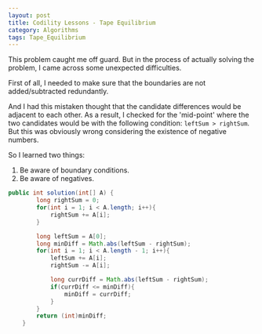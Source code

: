 ```yaml
---
layout: post
title: Codility Lessons - Tape Equilibrium
category: Algorithms
tags: Tape_Equilibrium
---
```


This problem caught me off guard. But in the process of actually solving the problem, I came across some unexpected difficulties.

First of all, I needed to make sure that the boundaries are not added/subtracted redundantly.

And I had this mistaken thought that the candidate differences would be adjacent to each other. As a result, I checked for the 'mid-point' where the two candidates would be with the following condition: `leftSum > rightSum`. But this was obviously wrong considering the existence of negative numbers.

So I learned two things:
1. Be aware of boundary conditions.
2. Be aware of negatives.


```java
public int solution(int[] A) {
        long rightSum = 0;
        for(int i = 1; i < A.length; i++){
            rightSum += A[i];
        }

        long leftSum = A[0];
        long minDiff = Math.abs(leftSum - rightSum);
        for(int i = 1; i < A.length - 1; i++){
            leftSum += A[i];
            rightSum -= A[i];

            long currDiff = Math.abs(leftSum - rightSum);
            if(currDiff <= minDiff){
                minDiff = currDiff;
            }
        }
        return (int)minDiff;
    }
```
